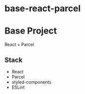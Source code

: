 # base-react-parcel

# Base Project
React + Parcel

## Stack
- React
- Parcel
- styled-components
- ESLint
